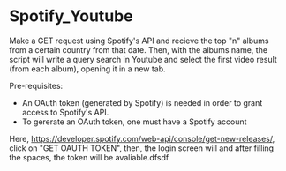 # Spotify_Youtube

Make a GET request using Spotify's API and recieve the top "n" albums from a certain country from that date. Then, with the albums name, the script will write a query search in Youtube and select the first video result (from each album), opening it in a new tab.

Pre-requisites:
 - An OAuth token (generated by Spotify) is needed in order to grant access to Spotify's API.
 - To gererate an OAuth token, one must have a Spotify account
 
Here, https://developer.spotify.com/web-api/console/get-new-releases/, click on "GET OAUTH TOKEN", then, the login screen will 
and after filling the spaces, the token will be avaliable.dfsdf
